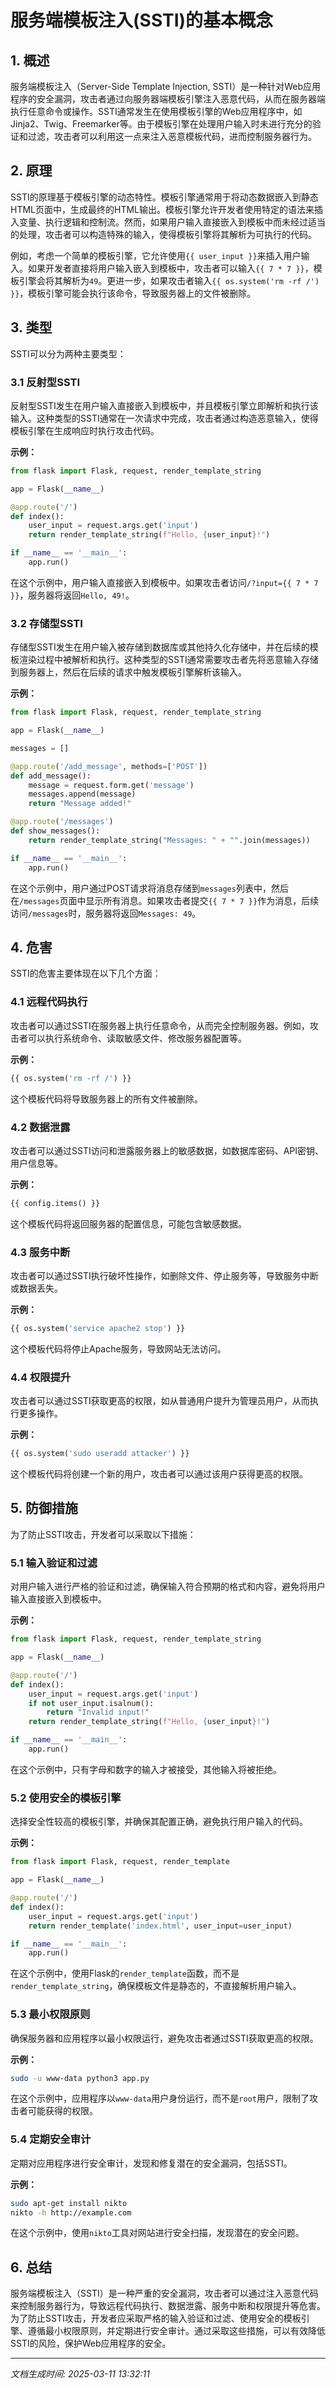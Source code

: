 # 服务端模板注入(SSTI)的基本概念

## 1. 概述

服务端模板注入（Server-Side Template Injection, SSTI）是一种针对Web应用程序的安全漏洞，攻击者通过向服务器端模板引擎注入恶意代码，从而在服务器端执行任意命令或操作。SSTI通常发生在使用模板引擎的Web应用程序中，如Jinja2、Twig、Freemarker等。由于模板引擎在处理用户输入时未进行充分的验证和过滤，攻击者可以利用这一点来注入恶意模板代码，进而控制服务器行为。

## 2. 原理

SSTI的原理基于模板引擎的动态特性。模板引擎通常用于将动态数据嵌入到静态HTML页面中，生成最终的HTML输出。模板引擎允许开发者使用特定的语法来插入变量、执行逻辑和控制流。然而，如果用户输入直接嵌入到模板中而未经过适当的处理，攻击者可以构造特殊的输入，使得模板引擎将其解析为可执行的代码。

例如，考虑一个简单的模板引擎，它允许使用`{{ user_input }}`来插入用户输入。如果开发者直接将用户输入嵌入到模板中，攻击者可以输入`{{ 7 * 7 }}`，模板引擎会将其解析为`49`。更进一步，如果攻击者输入`{{ os.system('rm -rf /') }}`，模板引擎可能会执行该命令，导致服务器上的文件被删除。

## 3. 类型

SSTI可以分为两种主要类型：

### 3.1 反射型SSTI

反射型SSTI发生在用户输入直接嵌入到模板中，并且模板引擎立即解析和执行该输入。这种类型的SSTI通常在一次请求中完成，攻击者通过构造恶意输入，使得模板引擎在生成响应时执行攻击代码。

**示例：**
```python
from flask import Flask, request, render_template_string

app = Flask(__name__)

@app.route('/')
def index():
    user_input = request.args.get('input')
    return render_template_string(f"Hello, {user_input}!")

if __name__ == '__main__':
    app.run()
```
在这个示例中，用户输入直接嵌入到模板中。如果攻击者访问`/?input={{ 7 * 7 }}`，服务器将返回`Hello, 49!`。

### 3.2 存储型SSTI

存储型SSTI发生在用户输入被存储到数据库或其他持久化存储中，并在后续的模板渲染过程中被解析和执行。这种类型的SSTI通常需要攻击者先将恶意输入存储到服务器上，然后在后续的请求中触发模板引擎解析该输入。

**示例：**
```python
from flask import Flask, request, render_template_string

app = Flask(__name__)

messages = []

@app.route('/add_message', methods=['POST'])
def add_message():
    message = request.form.get('message')
    messages.append(message)
    return "Message added!"

@app.route('/messages')
def show_messages():
    return render_template_string("Messages: " + "".join(messages))

if __name__ == '__main__':
    app.run()
```
在这个示例中，用户通过POST请求将消息存储到`messages`列表中，然后在`/messages`页面中显示所有消息。如果攻击者提交`{{ 7 * 7 }}`作为消息，后续访问`/messages`时，服务器将返回`Messages: 49`。

## 4. 危害

SSTI的危害主要体现在以下几个方面：

### 4.1 远程代码执行

攻击者可以通过SSTI在服务器上执行任意命令，从而完全控制服务器。例如，攻击者可以执行系统命令、读取敏感文件、修改服务器配置等。

**示例：**
```python
{{ os.system('rm -rf /') }}
```
这个模板代码将导致服务器上的所有文件被删除。

### 4.2 数据泄露

攻击者可以通过SSTI访问和泄露服务器上的敏感数据，如数据库密码、API密钥、用户信息等。

**示例：**
```python
{{ config.items() }}
```
这个模板代码将返回服务器的配置信息，可能包含敏感数据。

### 4.3 服务中断

攻击者可以通过SSTI执行破坏性操作，如删除文件、停止服务等，导致服务中断或数据丢失。

**示例：**
```python
{{ os.system('service apache2 stop') }}
```
这个模板代码将停止Apache服务，导致网站无法访问。

### 4.4 权限提升

攻击者可以通过SSTI获取更高的权限，如从普通用户提升为管理员用户，从而执行更多操作。

**示例：**
```python
{{ os.system('sudo useradd attacker') }}
```
这个模板代码将创建一个新的用户，攻击者可以通过该用户获得更高的权限。

## 5. 防御措施

为了防止SSTI攻击，开发者可以采取以下措施：

### 5.1 输入验证和过滤

对用户输入进行严格的验证和过滤，确保输入符合预期的格式和内容，避免将用户输入直接嵌入到模板中。

**示例：**
```python
from flask import Flask, request, render_template_string

app = Flask(__name__)

@app.route('/')
def index():
    user_input = request.args.get('input')
    if not user_input.isalnum():
        return "Invalid input!"
    return render_template_string(f"Hello, {user_input}!")

if __name__ == '__main__':
    app.run()
```
在这个示例中，只有字母和数字的输入才被接受，其他输入将被拒绝。

### 5.2 使用安全的模板引擎

选择安全性较高的模板引擎，并确保其配置正确，避免执行用户输入的代码。

**示例：**
```python
from flask import Flask, request, render_template

app = Flask(__name__)

@app.route('/')
def index():
    user_input = request.args.get('input')
    return render_template('index.html', user_input=user_input)

if __name__ == '__main__':
    app.run()
```
在这个示例中，使用Flask的`render_template`函数，而不是`render_template_string`，确保模板文件是静态的，不直接解析用户输入。

### 5.3 最小权限原则

确保服务器和应用程序以最小权限运行，避免攻击者通过SSTI获取更高的权限。

**示例：**
```bash
sudo -u www-data python3 app.py
```
在这个示例中，应用程序以`www-data`用户身份运行，而不是`root`用户，限制了攻击者可能获得的权限。

### 5.4 定期安全审计

定期对应用程序进行安全审计，发现和修复潜在的安全漏洞，包括SSTI。

**示例：**
```bash
sudo apt-get install nikto
nikto -h http://example.com
```
在这个示例中，使用`nikto`工具对网站进行安全扫描，发现潜在的安全问题。

## 6. 总结

服务端模板注入（SSTI）是一种严重的安全漏洞，攻击者可以通过注入恶意代码来控制服务器行为，导致远程代码执行、数据泄露、服务中断和权限提升等危害。为了防止SSTI攻击，开发者应采取严格的输入验证和过滤、使用安全的模板引擎、遵循最小权限原则，并定期进行安全审计。通过采取这些措施，可以有效降低SSTI的风险，保护Web应用程序的安全。

---

*文档生成时间: 2025-03-11 13:32:11*
